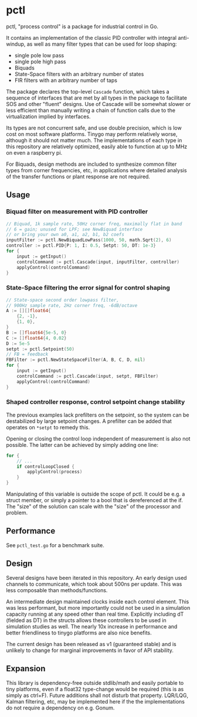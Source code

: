 # pctl

pctl, "process control" is a package for industrial control in Go.

It contains an implementation of the classic PID controller with integral anti-windup, as well as many filter types that can be used for loop shaping:
- single pole low pass
- single pole high pass
- Biquads
- State-Space filters with an arbitrary number of states
- FIR filters with an arbitrary number of taps

The package declares the top-level `Cascade` function, which takes a sequence of interfaces that are met by all types in the package to facilitate SOS and other "fluent" designs.  Use of Cascade will be somewhat slower or less efficient than manually writing a chain of function calls due to the virtualization implied by interfaces.

Its types are not concurrent safe, and use double precision, which is low cost on most software platforms.  Tinygo may perform relatively worse, although it should not matter much.  The implementations of each type in this repository are relatively optimized, easily able to function at up to MHz on even a raspberry pi.

For Biquads, design methods are included to synthesize common filter types from corner frequencies, etc, in applications where detailed analysis of the transfer functions or plant response are not required.

## Usage

### Biquad filter on measurement with PID controller

```go
// Biquad, 1k sample rate, 50Hz corner freq, maximally flat in band
// 6 = gain; unused for LPF; see NewBiquad interface
// or bring your own a0, a1, a2, b1, b2 coefs
inputFilter := pctl.NewBiquadLowPass(1000, 50, math.Sqrt(2), 6)
controller := pctl.PID{P: 1, I: 0.5, Setpt: 50, DT: 1e-3}
for {
    input := getInput()
    controlCommand := pctl.Cascade(input, inputFilter, controller)
    applyControl(controlCommand)
}
```

### State-Space filtering the error signal for control shaping

```go
// State-space second order lowpass filter,
// 900Hz sample rate, 2Hz corner freq, -6dB/octave
A := [][]float64{
    {2, -1},
    {1, 0},
}
B := []float64{5e-5, 0}
C := []float64{4, 0.02}
D := 5e-5
setpt := pctl.Setpoint(50)
// FB = feedback
FBFilter := pctl.NewStateSpaceFilter(A, B, C, D, nil)
for {
    input := getInput()
    controlCommand := pctl.Cascade(input, setpt, FBFilter)
    applyControl(controlCommand)
}
```

### Shaped controller response, control setpoint change stability


The previous examples lack prefilters on the setpoint, so the system can be destabilized by large setpoint changes.  A prefilter can be added that operates on `*setpt` to remedy this.

Opening or closing the control loop independent of measurement is also not possible.  The latter can be achieved by simply adding one line:

```go
for {
    // ...
    if controlLoopClosed {
        applyControl(process)
    }
}
```

Manipulating of this variable is outside the scope of pctl.  It could be e.g. a struct member, or simply a pointer to a bool that is dereferenced at the if.  The "size" of the solution can scale with the "size" of the processor and problem.


## Performance

See `pctl_test.go` for a benchmark suite.

## Design

Several designs have been iterated in this repository.  An early design used channels to communicate, which took about 500ns per update.  This was less composable than methods/functions.

An intermediate design maintained clocks inside each control element.  This was less performant, but more importantly could not be used in a simulation capacity running at any speed other than real time.  Explicitly including dT (fielded as DT) in the structs allows these controllers to be used in simulation studies as well.  The nearly 10x increase in performance and better friendliness to tinygo platforms are also nice benefits.

The current design has been released as v1 (guaranteed stable) and is unlikely to change for marginal improvements in favor of API stability.

## Expansion

This library is dependency-free outside stdlib/math and easily portable to tiny platforms, even if a float32 type-change would be required (this is as simply as ctrl+F).  Future additions shall not disturb that property.  LQR/LQG, Kalman filtering, etc, may be implemented here if the the implementations do not require a dependency on e.g. Gonum.
